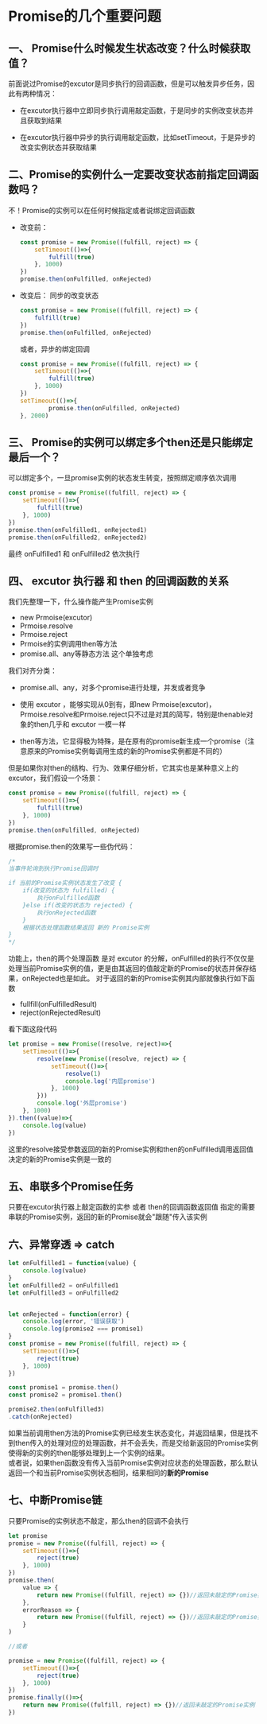 # Promise的几个重要问题

## 一、 Promise什么时候发生状态改变？什么时候获取值？
前面说过Promise的excutor是同步执行的回调函数，但是可以触发异步任务，因此有两种情况：
- 在excutor执行器中立即同步执行调用敲定函数，于是同步的实例改变状态并且获取到结果

- 在excutor执行器中异步的执行调用敲定函数，比如setTimeout，于是异步的改变实例状态并获取结果


## 二、Promise的实例什么一定要改变状态前指定回调函数吗？
不！Promise的实例可以在任何时候指定或者说绑定回调函数
- 改变前：

    ```javascript
    const promise = new Promise((fulfill, reject) => {
        setTimeout(()=>{
            fulfill(true)
        }, 1000)
    })
    promise.then(onFulfilled, onRejected)
    ```

- 改变后：
    同步的改变状态
    ```javascript
    const promise = new Promise((fulfill, reject) => {
        fulfill(true)
    })
    promise.then(onFulfilled, onRejected)
    ```
    或者，异步的绑定回调
    ```javascript
    const promise = new Promise((fulfill, reject) => {
        setTimeout(()=>{
            fulfill(true)
        }, 1000)
    })
    setTimeout(()=>{
            promise.then(onFulfilled, onRejected)
    }, 2000)
    ```

## 三、 Promise的实例可以绑定多个then还是只能绑定最后一个？
可以绑定多个，一旦promise实例的状态发生转变，按照绑定顺序依次调用

```javascript
const promise = new Promise((fulfill, reject) => {
    setTimeout(()=>{
        fulfill(true)
    }, 1000)
})
promise.then(onFulfilled1, onRejected1)
promise.then(onFulfilled2, onRejected2)
```
最终 onFulfilled1 和 onFulfilled2 依次执行


## 四、 excutor 执行器 和 then 的回调函数的关系
我们先整理一下，什么操作能产生Promise实例
- new Prmoise(excutor)
- Prmoise.resolve
- Prmoise.reject
- Prmoise的实例调用then等方法
- promise.all、any等静态方法 这个单独考虑
<!-- 
其中promise.all、any和Prmoise.reject、Prmoise.resolve类似 -->
我们对齐分类：
- promise.all、any，对多个promise进行处理，并发或者竞争

- 使用 excutor ，能够实现从0到有，即new Prmoise(excutor)，Prmoise.resolve和Prmoise.reject只不过是对其的简写，特别是thenable对象的then几乎和 excutor 一模一样

- then等方法，它显得极为特殊，是在原有的promise新生成一个promise（注意原来的Promise实例每调用生成的新的Promise实例都是不同的）


但是如果你对then的结构、行为、效果仔细分析，它其实也是某种意义上的 excutor，我们假设一个场景：
```javascript
const promise = new Promise((fulfill, reject) => {
    setTimeout(()=>{
        fulfill(true)
    }, 1000)
})
promise.then(onFulfilled, onRejected)
```
根据promise.then的效果写一些伪代码：
```javascript
/*
当事件轮询到执行Promise回调时

if 当前的Promise实例状态发生了改变 {
    if(改变的状态为 fulfilled) {
        执行onFulfilled函数
    }else if(改变的状态为 rejected) {
        执行onRejected函数
    }
    根据状态处理函数结果返回 新的 Promise实例
}
*/
```

功能上，then的两个处理函数 是对 excutor 的分解，onFulfilled的执行不仅仅是处理当前Promise实例的值，更是由其返回的值敲定新的Promise的状态并保存结果，onRejected也是如此。
对于返回的新的Promise实例其内部就像执行如下函数      
- fullfill(onFulfilledResult)
- reject(onRejectedResult)

看下面这段代码
```javascript
let promise = new Promise((resolve, reject)=>{
    setTimeout(()=>{
        resolve(new Promise((resolve, reject) => {
            setTimeout(()=>{
                resolve(1)
                console.log('内层promise')
            }, 1000)
        }))
        console.log('外层promise')
    }, 1000)
}).then((value)=>{
    console.log(value)
})
```
这里的resolve接受参数返回的新的Promise实例和then的onFulfilled调用返回值决定的新的Promise实例是一致的


## 五、串联多个Promise任务
只要在excutor执行器上敲定函数的实参 或者 then的回调函数返回值 指定的需要串联的Promise实例，返回的新的Promise就会"跟随"传入该实例

## 六、异常穿透 => catch
```javascript
let onFulfilled1 = function(value) {
    console.log(value)
}
let onFulfilled2 = onFulfilled1
let onFulfilled3 = onFulfilled2


let onRejected = function(error) {
    console.log(error, '错误获取')
    console.log(promise2 === promise1)
}
const promise = new Promise((fulfill, reject) => {
    setTimeout(()=>{
        reject(true)
    }, 1000)
})

const promise1 = promise.then()
const promise2 = promise1.then()

promise2.then(onFulfilled3)
.catch(onRejected)
```
如果当前调用then方法的Promise实例已经发生状态变化，并返回结果，但是找不到then传入的处理对应的处理函数，并不会丢失，而是交给新返回的Promise实例使得新的实例的then能够处理到上一个实例的结果。        
或者说，如果then函数没有传入当前Promise实例对应状态的处理函数，那么默认返回一个和当前Promise实例状态相同，结果相同的**新的Promise**

## 七、中断Promise链
只要Promise的实例状态不敲定，那么then的回调不会执行


```javascript
let promise
promise = new Promise((fulfill, reject) => {
    setTimeout(()=>{
        reject(true)
    }, 1000)
})
promise.then(
    value => {
        return new Promise((fulfill, reject) => {})//返回未敲定的Promise实例
    },
    errorReason => {
        return new Promise((fulfill, reject) => {})//返回未敲定的Promise实例
    }
)

//或者

promise = new Promise((fulfill, reject) => {
    setTimeout(()=>{
        reject(true)
    }, 1000)
})
promise.finally(()=>{
    return new Promise((fulfill, reject) => {})//返回未敲定的Promise实例
})
```